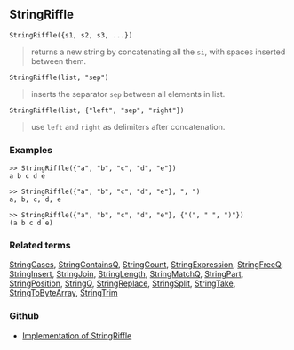 ## StringRiffle

```
StringRiffle({s1, s2, s3, ...})
```

> returns a new string by concatenating all the `si`, with spaces inserted between them.


```
StringRiffle(list, "sep")
```

> inserts the separator `sep` between all elements in list.

```
StringRiffle(list, {"left", "sep", "right"})
```

> use `left` and `right` as delimiters after concatenation.

### Examples

```
>> StringRiffle({"a", "b", "c", "d", "e"})
a b c d e

>> StringRiffle({"a", "b", "c", "d", "e"}, ", ")
a, b, c, d, e

>> StringRiffle({"a", "b", "c", "d", "e"}, {"(", " ", ")"})
(a b c d e)
```

### Related terms
[StringCases](StringCases.md), [StringContainsQ](StringContainsQ.md), [StringCount](StringCount.md), [StringExpression](StringExpression.md), [StringFreeQ](StringFreeQ.md), [StringInsert](StringInsert.md), [StringJoin](StringJoin.md), [StringLength](StringLength.md), [StringMatchQ](StringMatchQ.md), [StringPart](StringPart.md), [StringPosition](StringPosition.md), [StringQ](StringQ.md), [StringReplace](StringReplace.md), [StringSplit](StringSplit.md), [StringTake](StringTake.md), [StringToByteArray](StringToByteArray.md), [StringTrim](StringTrim.md)

### Github

* [Implementation of StringRiffle](https://github.com/axkr/symja_android_library/blob/master/symja_android_library/matheclipse-core/src/main/java/org/matheclipse/core/builtin/StringFunctions.java#L1754) 
